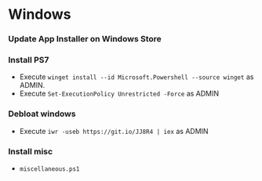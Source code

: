 # Windows
### Update App Installer on Windows Store
### Install PS7
- Execute ```winget install --id Microsoft.Powershell --source winget``` as ADMIN.
- Execute ```Set-ExecutionPolicy Unrestricted -Force``` as ADMIN
### Debloat windows
- Execute ```iwr -useb https://git.io/JJ8R4 | iex``` as ADMIN
### Install misc
- ```miscellaneous.ps1```